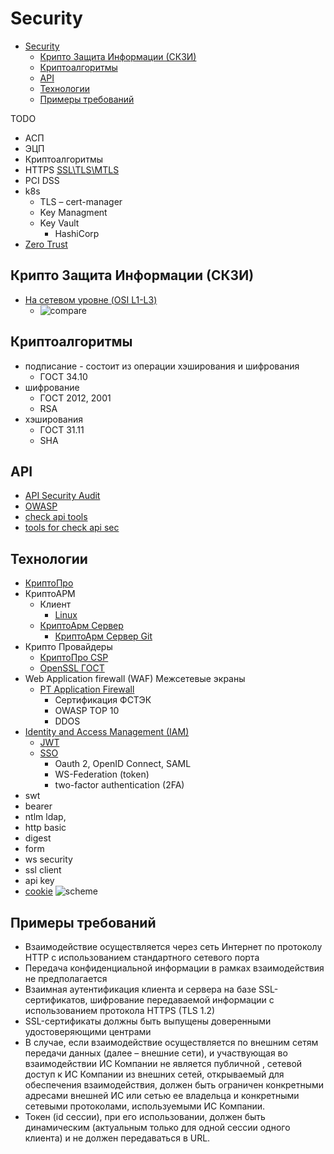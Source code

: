 # Security

- [Security](#security)
  - [Крипто Защита Информации (СКЗИ)](#крипто-защита-информации-скзи)
  - [Криптоалгоритмы](#криптоалгоритмы)
  - [API](#api)
  - [Технологии](#технологии)
  - [Примеры требований](#примеры-требований)

TODO

- АСП
- ЭЦП
- Криптоалгоритмы
- HTTPS [SSL\TLS\MTLS](../../technology/protocols.integration/tls.md)
- PCI DSS
- k8s
  - TLS – cert-manager
  - Key Managment
  - Key Vault
    - HashiCorp
- [Zero Trust](https://t.me/ru_arc/136)

## Крипто Защита Информации (СКЗИ)

- [На сетевом уровне (OSI L1-L3)](https://systempb.ru/company/our-articles/vysokie-skorosti-sovremennykh-tsod-kak-vozmozhnosti-stanovyatsya-ogranicheniyami-i-chto-s-etim-delat/)
  - ![compare](https://systempb.ru/upload/medialibrary/e4a/4.jpg)

## Криптоалгоритмы

- подписание - состоит из операции хэширования и шифрования
  - ГОСТ 34.10
- шифрование
  - ГОСТ 2012, 2001
  - RSA
- хэширования
  - ГОСТ 31.11
  - SHA

## API

- [API Security Audit](https://docs.42crunch.com/latest/content/concepts/api_contract_security_audit.htm)
- [OWASP](https://42crunch.com/owasp-api-security-top-10/)
- [check api tools](https://platform.42crunch.com/)
- [tools for check api sec](https://github.com/arainho/awesome-api-security)

## Технологии

- [КриптоПро](https://www.cryptopro.ru/products/csp/compare#supported_algorithms)
- КриптоАРМ
  - Клиент
    - [Linux](https://cryptoarm.ru/documentation/kak-ustanovit-kriptoarm-gost-na-platformu-Linux)
  - [КриптоАрм Сервер](https://cryptoarm.ru/news/kriptoarm-server/)
    - [КриптоАрм Сервер Git](https://github.com/CryptoARM/CryptoARMGOST-Web)
- Крипто Провайдеры
  - [КриптоПро CSP](https://www.cryptopro.ru/products/csp/compare)
  - [OpenSSL ГОСТ](https://redos.red-soft.ru/base/manual/safe-redos/gost-in-openssl/)
- Web Application firewall (WAF) Межсетевые экраны
  - [PT Application Firewall](https://www.tadviser.ru/index.php/%D0%9F%D1%80%D0%BE%D0%B4%D1%83%D0%BA%D1%82:PT_Application_Firewall)
    - Сертификация ФСТЭК
    - OWASP TOP 10
    - DDOS
- [Identity and Access Management (IAM)](../system.class/iam.md)
  - [JWT](../../technology/jwt.md)
  - [SSO](../sso.md)
    - Oauth 2, OpenID Connect, SAML
    - WS-Federation (token)
    - two-factor authentication (2FA)
- swt
- bearer
- ntlm ldap,
- http basic
- digest
- form
- ws security
- ssl client
- api key
- [cookie](https://blog.bytebytego.com/i/86976622/token-cookie-session)
![scheme](https://blog.bytebytego.com/p/ep34-session-cookie-jwt-token-sso)

## Примеры требований

- Взаимодействие осуществляется через сеть Интернет по протоколу HTTP с использованием стандартного сетевого порта
- Передача конфиденциальной информации в рамках взаимодействия не предполагается
- Взаимная аутентификация клиента и сервера на базе SSL-сертификатов, шифрование передаваемой информации с использованием протокола HTTPS (TLS 1.2)
- SSL-сертификаты должны быть выпущены доверенными удостоверяющими центрами
- В случае, если взаимодействие осуществляется по внешним сетям передачи данных (далее – внешние сети), и участвующая во взаимодействии ИС Компании не является публичной , сетевой доступ к ИС Компании из внешних сетей, открываемый для обеспечения взаимодействия, должен быть ограничен конкретными адресами внешней ИС или сетью ее владельца  и конкретными сетевыми протоколами, используемыми ИС Компании.
- Токен (id сессии), при его использовании, должен быть динамическим (актуальным только для одной сессии одного клиента) и не должен передаваться в URL.
